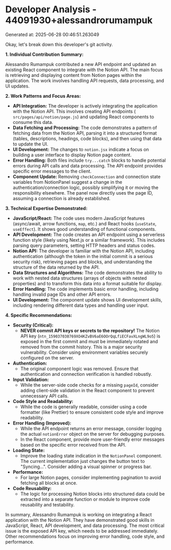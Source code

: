 # Developer Analysis - 44091930+alessandrorumampuk
Generated at: 2025-06-28 00:46:51.263049

Okay, let's break down this developer's git activity.

**1. Individual Contribution Summary:**

Alessandro Rumampuk contributed a new API endpoint and updated an existing React component to integrate with the Notion API.  The main focus is retrieving and displaying content from Notion pages within the application.  The work involves handling API requests, data processing, and UI updates.

**2. Work Patterns and Focus Areas:**

*   **API Integration:** The developer is actively integrating the application with the Notion API.  This involves creating API endpoints ( `src/pages/api/notion/page.js`) and updating React components to consume this data.
*   **Data Fetching and Processing:** The code demonstrates a pattern of fetching data from the Notion API, parsing it into a structured format (tables, descriptions, headings, code blocks), and then using that data to update the UI.
*   **UI Development:** The changes to `notion.jsx` indicate a focus on building a user interface to display Notion page content.
*   **Error Handling:** Both files include `try...catch` blocks to handle potential errors during API calls and data processing.  The API endpoint provides specific error messages to the client.
*   **Component Update:** Removing `checkConnection` and connection state variables from NotionPanel suggest a change in the authentication/connection logic, possibly simplifying it or moving the responsibility elsewhere. The panel now directly uses the page ID, assuming a connection is already established.

**3. Technical Expertise Demonstrated:**

*   **JavaScript/React:**  The code uses modern JavaScript features (async/await, arrow functions, `map`, etc.) and React hooks (`useState`, `useEffect`). It shows good understanding of functional components.
*   **API Development:** The code creates an API endpoint using a serverless function style (likely using Next.js or a similar framework). This includes parsing query parameters, setting HTTP headers and status codes.
*   **Notion API:** The developer is familiar with the Notion API, including authentication (although the token in the initial commit is a serious security risk), retrieving pages and blocks, and understanding the structure of the data returned by the API.
*   **Data Structures and Algorithms:** The code demonstrates the ability to work with nested data structures (arrays of objects with nested properties) and to transform this data into a format suitable for display.
*   **Error Handling:**  The code implements basic error handling, including handling invalid page IDs and other API errors.
*   **UI Development:** The component update shows UI development skills, including rendering different data types and handling user input.

**4. Specific Recommendations:**

*   **Security (Critical):**
    *   **NEVER commit API keys or secrets to the repository!**  The Notion API key (`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`) is exposed in the first commit and must be immediately rotated and removed from the commit history. This is a major security vulnerability. Consider using environment variables securely configured on the server.
*   **Authentication:**
    *   The original component logic was removed. Ensure that authentication and connection verification is handled robustly.
*   **Input Validation:**
    *   While the server-side code checks for a missing `pageId`, consider adding client-side validation in the React component to prevent unnecessary API calls.
*   **Code Style and Readability:**
    *   While the code is generally readable, consider using a code formatter (like Prettier) to ensure consistent code style and improve readability.
*   **Error Handling (Improved):**
    *   While the API endpoint returns an error message, consider logging the actual `notionError` object on the server for debugging purposes.
    *   In the React component, provide more user-friendly error messages based on the specific error received from the API.
*   **Loading State:**
    *   Improve the loading state indication in the `NotionPanel` component.  The current implementation just changes the button text to "Syncing...". Consider adding a visual spinner or progress bar.
*   **Performance:**
    *   For large Notion pages, consider implementing pagination to avoid fetching all blocks at once.
*   **Code Reusability:**
    *   The logic for processing Notion blocks into structured data could be extracted into a separate function or module to improve code reusability and testability.

In summary, Alessandro Rumampuk is working on integrating a React application with the Notion API. They have demonstrated good skills in JavaScript, React, API development, and data processing. The most critical issue is the exposed API key, which needs to be addressed immediately.  Other recommendations focus on improving error handling, code style, and performance.
